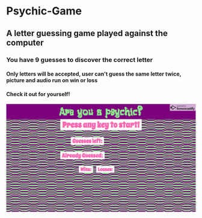 # Psychic-Game
## A letter guessing game played against the computer

### You have 9 guesses to discover the correct letter

#### Only letters will be accepted, user can't guess the same letter twice, picture and audio run on win or loss

#### Check it out for yourself!

![screencast-game](https://github.com/nosidam48/Psychic-Game/blob/master/assets/images/Psychic%20Powers.gif)
      
